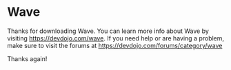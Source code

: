 # Wave

Thanks for downloading Wave. You can learn more info about Wave by visiting https://devdojo.com/wave. If you need help or are having a problem, make sure to visit the forums at https://devdojo.com/forums/category/wave

Thanks again!
